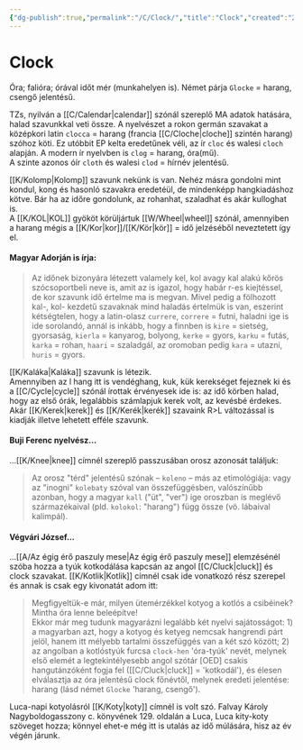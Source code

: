 ```yaml
---
{"dg-publish":true,"permalink":"/C/Clock/","title":"Clock","created":"2023-11-03T12:18","updated":"2024-02-01T04:57"}
---
```



# Clock

Óra; falióra; órával időt mér (munkahelyen is). Német párja `Glocke` = harang, csengő jelentésű.  

TZs, nyilván a [[C/Calendar\|calendar]] szónál szereplő MA adatok hatására, halad szavunkkal veti össze. A nyelvészet a rokon germán szavakat a középkori latin `clocca` = harang (francia [[C/Cloche\|cloche]] szintén harang) szóhoz köti. Ez utóbbit EP kelta eredetűnek véli, az ír `cloc` és walesi `cloch` alapján. A modern ír nyelvben is `clog` = harang, óra(mű).  
A szinte azonos óír `cloth` és walesi `clod` = hírnév jelentésű.  

[[K/Kolomp\|Kolomp]] szavunk nekünk is van. Nehéz másra gondolni mint kondul, kong és hasonló szavakra eredetéül, de mindenképp hangkiadáshoz kötve. Bár ha az időre gondolunk, az rohanhat, szaladhat és akár kulloghat is.  
A [[K/KOL\|KOL]] gyököt körüljártuk [[W/Wheel\|wheel]] szónál, amennyiben a harang mégis a [[K/Kor\|kor]]/[[K/Kör\|kör]] = idő jelzéséből neveztetett így el.  

#### Magyar Adorján is írja:

> Az időnek bizonyára létezett valamely kel, kol avagy kal alakú kőrös szócsoportbeli neve is, amit az is igazol, hogy habár r-es kiejtéssel, de kor szavunk idő értelme ma is megvan. Mivel pedig a fölhozott kal-, kol- kezdetű szavaknak mind haladás értelmük is van, eszerint kétségtelen, hogy a latin-olasz `currere`, `correre` = futni, haladni ige is ide sorolandó, annál is inkább, hogy a finnben is `kire` = sietség, gyorsaság, `kierla` = kanyarog, bolyong, `kerke` = gyors, `karku` = futás, `karka` = rohan, `haari` = szaladgál, az oromoban pedig `kara` = utazni, `huris` = gyors.  

[[K/Kaláka\|Kaláka]] szavunk is létezik.  
Amennyiben az l hang itt is vendéghang, kuk, kük kerekséget fejeznek ki és a [[C/Cycle\|cycle]] szónál írottak érvényesek ide is: az idő körben halad, hogy az első órák, legalábbis számlapjuk kerek volt, az kevésbé érdekes.  
Akár [[K/Kerek\|kerek]] és [[K/Kerék\|kerék]] szavaink R>L változással is kiadják illetve lehetett efféle szavunk.  

#### Buji Ferenc nyelvész...

...[[K/Knee\|knee]] címnél szereplő passzusában orosz azonosát találjuk:  
> Az orosz "térd" jelentésű szónak – `koleno` – más az etimológiája: vagy az "inogni" `kolebaty` szóval van összefüggésben, valószínűbb azonban, hogy a magyar `kall` ("üt", "ver") ige oroszban is meglévő származékaival (pld. `kolokol`: "harang") függ össze (vö. lábaival kalimpál).  

#### Végvári József...

...[[A/Az égig érő paszuly mese\|Az égig érő paszuly mese]] elemzésénél szóba hozza a tyúk kotkodálása kapcsán az angol [[C/Cluck\|cluck]] és clock szavakat. [[K/Kotlik\|Kotlik]] címnél csak ide vonatkozó rész szerepel és annak is csak egy kivonatát adom itt:  
> Megfigyeltük-e már, milyen ütemérzékkel kotyog a kotlós a csibéinek? Mintha óra lenne beleépítve!  
> Ekkor már meg tudunk magyarázni legalább két nyelvi sajátosságot: 1) a magyarban azt, hogy a kotyog és ketyeg nemcsak hangrendi párt jelöl, hanem itt mélyebb tartalmi összefüggés van a két szó között; 2) az angolban a kotlóstyúk furcsa `clock-hen` 'óra-tyúk' nevét, melynek első elemét a legtekintélyesebb angol szótár \[OED\] csakis hangutánzóként fogja fel ([[C/Cluck\|cluck]] = 'kotkodál'), és élesen elválasztja az óra jelentésű clock főnévtől, melynek eredeti jelentése: harang (lásd német `Glocke` 'harang, csengő').  

Luca-napi kotyolásról [[K/Koty\|koty]] címnél is volt szó. Falvay Károly Nagyboldogasszony c. könyvének 129. oldalán a Luca, Luca kity-koty szöveget hozza; könnyel ehet-e még itt is utalás az idő múlására, hisz az év végén járunk.  